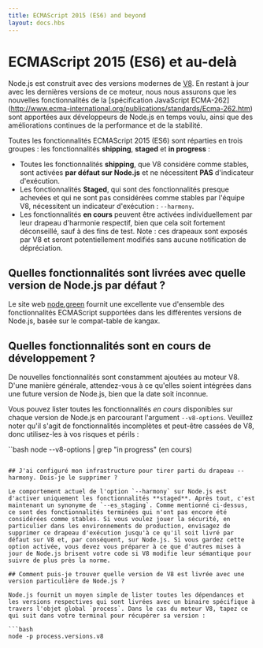 ```yaml
---
title: ECMAScript 2015 (ES6) and beyond
layout: docs.hbs
---
```


# ECMAScript 2015 (ES6) et au-delà

Node.js est construit avec des versions modernes de [V8](https://v8.dev/). En restant à jour avec les dernières versions de ce moteur, nous nous assurons que les nouvelles fonctionnalités de la [spécification JavaScript ECMA-262] (http://www.ecma-international.org/publications/standards/Ecma-262.htm) sont apportées aux développeurs de Node.js en temps voulu, ainsi que des améliorations continues de la performance et de la stabilité.

Toutes les fonctionnalités ECMAScript 2015 (ES6) sont réparties en trois groupes : les fonctionnalités **shipping**, **staged** et **in progress** :

* Toutes les fonctionnalités **shipping**, que V8 considère comme stables, sont activées **par défaut sur Node.js** et ne nécessitent **PAS** d'indicateur d'exécution.
* Les fonctionnalités **Staged**, qui sont des fonctionnalités presque achevées et qui ne sont pas considérées comme stables par l'équipe V8, nécessitent un indicateur d'exécution : `--harmony`.
* Les fonctionnalités **en cours** peuvent être activées individuellement par leur drapeau d'harmonie respectif, bien que cela soit fortement déconseillé, sauf à des fins de test. Note : ces drapeaux sont exposés par V8 et seront potentiellement modifiés sans aucune notification de dépréciation.

## Quelles fonctionnalités sont livrées avec quelle version de Node.js par défaut ?

Le site web [node.green](https://node.green/) fournit une excellente vue d'ensemble des fonctionnalités ECMAScript supportées dans les différentes versions de Node.js, basée sur le compat-table de kangax.

## Quelles fonctionnalités sont en cours de développement ?

De nouvelles fonctionnalités sont constamment ajoutées au moteur V8. D'une manière générale, attendez-vous à ce qu'elles soient intégrées dans une future version de Node.js, bien que la date soit inconnue.

Vous pouvez lister toutes les fonctionnalités *en cours* disponibles sur chaque version de Node.js en parcourant l'argument `--v8-options`. Veuillez noter qu'il s'agit de fonctionnalités incomplètes et peut-être cassées de V8, donc utilisez-les à vos risques et périls :

``bash
node --v8-options | grep "in progress" (en cours)
```

## J'ai configuré mon infrastructure pour tirer parti du drapeau --harmony. Dois-je le supprimer ?

Le comportement actuel de l'option `--harmony` sur Node.js est d'activer uniquement les fonctionnalités **staged**. Après tout, c'est maintenant un synonyme de `--es_staging`. Comme mentionné ci-dessus, ce sont des fonctionnalités terminées qui n'ont pas encore été considérées comme stables. Si vous voulez jouer la sécurité, en particulier dans les environnements de production, envisagez de supprimer ce drapeau d'exécution jusqu'à ce qu'il soit livré par défaut sur V8 et, par conséquent, sur Node.js. Si vous gardez cette option activée, vous devez vous préparer à ce que d'autres mises à jour de Node.js brisent votre code si V8 modifie leur sémantique pour suivre de plus près la norme.

## Comment puis-je trouver quelle version de V8 est livrée avec une version particulière de Node.js ?

Node.js fournit un moyen simple de lister toutes les dépendances et les versions respectives qui sont livrées avec un binaire spécifique à travers l'objet global `process`. Dans le cas du moteur V8, tapez ce qui suit dans votre terminal pour récupérer sa version :

```bash
node -p process.versions.v8
```
